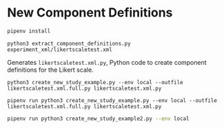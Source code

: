 # New Component Definitions

```bash
pipenv install
```

```
python3 extract_component_definitions.py experiment_xml/likertscaletest.xml
```

Generates `likertscaletest.xml.py`, Python code to create component definitions for the Likert scale.

```
python3 create_new_study_example.py --env local --outfile likertscaletest.xml.full.py likertscaletest.xml.py

pipenv run python3 create_new_study_example.py --env local --outfile likertscaletest.xml.full.py likertscaletest.xml.py
```


```bash
pipenv run python3 create_new_study_example2.py --env local
```

